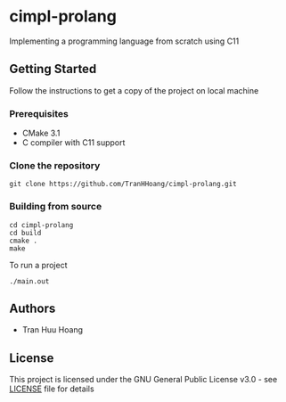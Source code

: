 # cimpl-prolang
Implementing a programming language from scratch using C11
## Getting Started
Follow the instructions to get a copy of the project on local machine
### Prerequisites
* CMake 3.1
* C compiler with C11 support
### Clone the repository
```
git clone https://github.com/TranHHoang/cimpl-prolang.git
```
### Building from source
```
cd cimpl-prolang
cd build
cmake .
make
```
To run a project
```
./main.out
```
## Authors
* Tran Huu Hoang
## License
This project is licensed under the GNU General Public License v3.0 - see [LICENSE](LICENSE) file for details